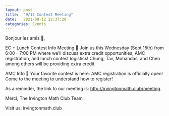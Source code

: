 ```yaml
---
layout: post
title:  "9/15 Contest Meeting"
date:   2021-09-12 22:37:20
categories: Events
---
```


Bonjour les amis 🥐,

EC + Lunch Contest Info Meeting 📃
Join us this Wednesday (Sept 15th) from 6:00 - 7:00 PM where we’ll discuss extra credit opportunities, AMC registration, and lunch contest logistics! Chung, Tav, Mohandas, and Chen among others will be providing extra credit.

AMC Info 🤩
Your favorite contest is here: AMC registration is officially open! Come to the meeting to understand how to register!

As a reminder, the link to our meeting is: http://irvingtonmath.club/meeting. 

Merci,
The Irvington Math Club Team

Visit us: irvingtonmath.club
